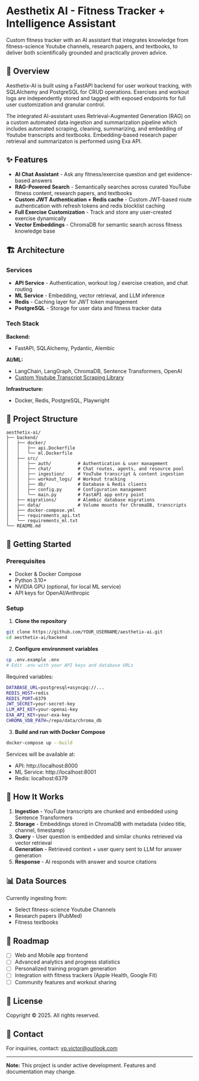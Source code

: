 # Aesthetix AI - Fitness Tracker + Intelligence Assistant

Custom fitness tracker with an AI assistant that integrates knowledge from fitness-science Youtube channels, research papers, and textbooks, to deliver both scientifically grounded and practically proven advice.

## 🎯 Overview

Aesthetix-AI is built using a FastAPI backend for user workout tracking, with SQLAlchemy and PostgreSQL for CRUD operations. Exercises and workout logs are independently stored and tagged with exposed endpoints for full user customization and granular control.

The integrated AI-assistant uses Retrieval-Augmented Generation (RAG) on a custom automated data ingestion and summarization pipeline which includes automated scraping, cleaning, summarizing, and embedding of Youtube transcripts and textbooks. Embedding-based research paper retrieval and summarizaton is performed using Exa API.  

## ✨ Features
- **AI Chat Assistant** - Ask any fitness/exercise question and get evidence-based answers
- **RAG-Powered Search** - Semantically searches across curated YouTube fitness content, research papers, and textbooks
- **Custom JWT Authentication + Redis cache** - Custom JWT-based route authentication with refresh tokens and redis blocklist caching
- **Full Exercise Customization** - Track and store any user-created exercise dynamically
- **Vector Embeddings** - ChromaDB for semantic search across fitness knowledge base

## 🏗️ Architecture

### Services

- **API Service** - Authentication, workout log / exercise creation, and chat routing
- **ML Service** - Embedding, vector retrieval, and LLM inference
- **Redis** - Caching layer for JWT token management
- **PostgreSQL** - Storage for user data and fitness tracker data

### Tech Stack

**Backend:**
- FastAPI, SQLAlchemy, Pydantic, Alembic

**AI/ML:**
- LangChain, LangGraph, ChromaDB, Sentence Transformers, OpenAI
- [Custom Youtube Transcript Scraping Library](https://github.com/Skeletonboi/yt-transcript-util)

**Infrastructure:**
- Docker, Redis, PostgreSQL, Playwright

## 📁 Project Structure

```
aesthetix-ai/
├── backend/
│   ├── docker/
│   │   ├── api.Dockerfile
│   │   └── ml.Dockerfile
│   ├── src/
│   │   ├── auth/          # Authentication & user management
│   │   ├── chat/          # Chat routes, agents, and resource pool
│   │   ├── ingestion/     # YouTube transcript & content ingestion
│   │   ├── workout_logs/  # Workout tracking
│   │   ├── db/            # Database & Redis clients
│   │   ├── config.py      # Configuration management
│   │   └── main.py        # FastAPI app entry point
│   ├── migrations/        # Alembic database migrations
│   ├── data/              # Volume mounts for ChromaDB, transcripts
│   ├── docker-compose.yml
│   ├── requirements_api.txt
│   └── requirements_ml.txt
└── README.md
```

## 🚀 Getting Started

### Prerequisites

- Docker & Docker Compose
- Python 3.10+
- NVIDIA GPU (optional, for local ML service)
- API keys for OpenAI/Anthropic

### Setup

1. **Clone the repository**
```bash
git clone https://github.com/YOUR_USERNAME/aesthetix-ai.git
cd aesthetix-ai/backend
```

2. **Configure environment variables**
```bash
cp .env.example .env
# Edit .env with your API keys and database URLs
```

Required variables:
```bash
DATABASE_URL=postgresql+asyncpg://...
REDIS_HOST=redis
REDIS_PORT=6379
JWT_SECRET=your-secret-key
LLM_API_KEY=your-openai-key
EXA_API_KEY=your-exa-key
CHROMA_VDB_PATH=/repo/data/chroma_db
```

3. **Build and run with Docker Compose**
```bash
docker-compose up --build
```

Services will be available at:
- API: http://localhost:8000
- ML Service: http://localhost:8001
- Redis: localhost:6379

## 🧠 How It Works

1. **Ingestion** - YouTube transcripts are chunked and embedded using Sentence Transformers
2. **Storage** - Embeddings stored in ChromaDB with metadata (video title, channel, timestamp)
3. **Query** - User question is embedded and similar chunks retrieved via vector retrieval
4. **Generation** - Retrieved context + user query sent to LLM for answer generation
5. **Response** - AI responds with answer and source citations

## 📊 Data Sources

Currently ingesting from:
- Select fitness-science Youtube Channels
- Research papers (PubMed)
- Fitness textbooks

## 🚧 Roadmap

- [ ] Web and Mobile app frontend
- [ ] Advanced analytics and progress statistics
- [ ] Personalized training program generation
- [ ] Integration with fitness trackers (Apple Health, Google Fit)
- [ ] Community features and workout sharing

## 📝 License

Copyright © 2025. All rights reserved.

## 📧 Contact

For inquiries, contact: yp.victor@outlook.com

---

**Note:** This project is under active development. Features and documentation may change.

